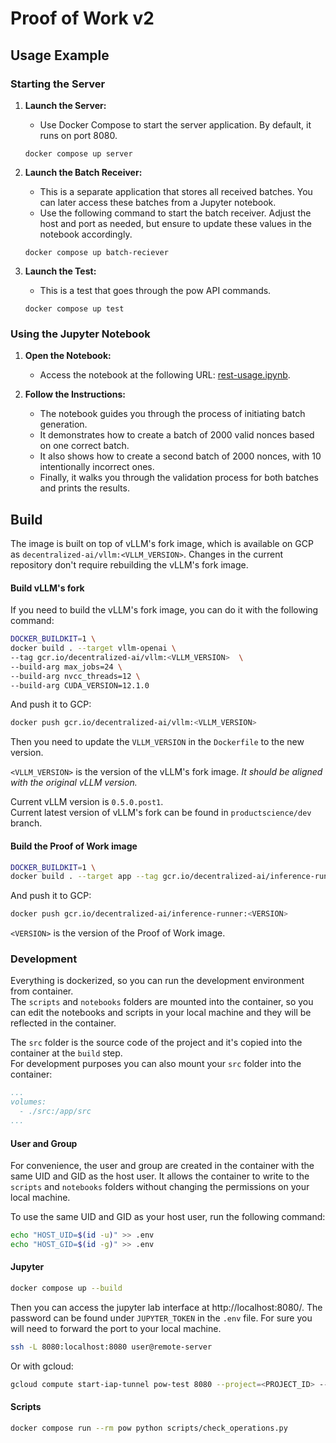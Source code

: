 # Proof of Work v2

## Usage Example

### Starting the Server

1. **Launch the Server:**
   - Use Docker Compose to start the server application. By default, it runs on port 8080.
   ```
   docker compose up server
   ```

2. **Launch the Batch Receiver:**
   - This is a separate application that stores all received batches. You can later access these batches from a Jupyter notebook.
   - Use the following command to start the batch receiver. Adjust the host and port as needed, but ensure to update these values in the notebook accordingly.
   ```
   docker compose up batch-reciever
   ```

3. **Launch the Test:**
   - This is a test that goes through the pow API commands.
   ```
   docker compose up test
   ```

### Using the Jupyter Notebook

1. **Open the Notebook:**
   - Access the notebook at the following URL: [rest-usage.ipynb](https://github.com/product-science/pow/blob/tg/for_dima/notebooks/rest-usage.ipynb).

2. **Follow the Instructions:**
   - The notebook guides you through the process of initiating batch generation.
   - It demonstrates how to create a batch of 2000 valid nonces based on one correct batch.
   - It also shows how to create a second batch of 2000 nonces, with 10 intentionally incorrect ones.
   - Finally, it walks you through the validation process for both batches and prints the results.


## Build

The image is built on top of vLLM's fork image, which is available on GCP as `decentralized-ai/vllm:<VLLM_VERSION>`. 
Changes in the current repository don't require rebuilding the vLLM's fork image.


#### Build vLLM's fork

If you need to build the vLLM's fork image, you can do it with the following command:

```bash
DOCKER_BUILDKIT=1 \
docker build . --target vllm-openai \
--tag gcr.io/decentralized-ai/vllm:<VLLM_VERSION>  \
--build-arg max_jobs=24 \
--build-arg nvcc_threads=12 \
--build-arg CUDA_VERSION=12.1.0
```

And push it to GCP:

```bash
docker push gcr.io/decentralized-ai/vllm:<VLLM_VERSION>  
```

Then you need to update the `VLLM_VERSION` in the `Dockerfile` to the new version.

`<VLLM_VERSION>` is the version of the vLLM's fork image. *It should be aligned with the original vLLM version.*

Current vLLM version is `0.5.0.post1`.  
Current latest version of vLLM's fork can be found in `productscience/dev` branch.

#### Build the Proof of Work image

```bash
DOCKER_BUILDKIT=1 \
docker build . --target app --tag gcr.io/decentralized-ai/inference-runner:<VERSION>
```

And push it to GCP:

```bash
docker push gcr.io/decentralized-ai/inference-runner:<VERSION>
```

`<VERSION>` is the version of the Proof of Work image.


### Development

Everything is dockerized, so you can run the development environment from container.  
The `scripts` and `notebooks` folders are mounted into the container, 
so you can edit the notebooks and scripts in your local machine and they will be reflected in the container.

The `src` folder is the source code of the project and it's copied into the container at the `build` step.  
For development purposes you can also mount your `src` folder into the container:

```yaml
...
volumes:
  - ./src:/app/src
...
```


#### User and Group
For convenience, the user and group are created in the container with the same UID and GID as the host user.
It allows the container to write to the `scripts` and `notebooks` folders without changing the permissions on your local machine.  

To use the same UID and GID as your host user, run the following command:
```bash
echo "HOST_UID=$(id -u)" >> .env
echo "HOST_GID=$(id -g)" >> .env
```

#### Jupyter

```bash
docker compose up --build
```

Then you can access the jupyter lab interface at http://localhost:8080/. 
The password can be found under `JUPYTER_TOKEN` in the `.env` file.
For sure you will need to forward the port to your local machine.

```bash
ssh -L 8080:localhost:8080 user@remote-server
```

Or with gcloud:

```bash
gcloud compute start-iap-tunnel pow-test 8080 --project=<PROJECT_ID> --local-host-port=localhost:8080
```

#### Scripts

```bash
docker compose run --rm pow python scripts/check_operations.py
```
